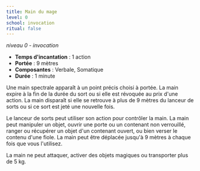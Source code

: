 ```yaml
---
title: Main du mage
level: 0
school: invocation
ritual: false
---
```

*niveau 0 - invocation*

- **Temps d'incantation** : 1 action
- **Portée** : 9 mètres
- **Composantes** : Verbale, Somatique
- **Durée** : 1 minute

Une main spectrale apparaît à un point précis choisi à portée. La main expire à la fin de la durée du sort ou si elle est révoquée au prix d'une action. La main disparaît si elle se retrouve à plus de 9 mètres du lanceur de sorts ou si ce sort est jeté une nouvelle fois.

Le lanceur de sorts peut utiliser son action pour contrôler la main. La main peut manipuler un objet, ouvrir une porte ou un contenant non verrouillé, ranger ou récupérer un objet d'un contenant ouvert, ou bien verser le contenu d'une fiole. La main peut être déplacée jusqu'à 9 mètres à chaque fois que vous l'utilisez.

La main ne peut attaquer, activer des objets magiques ou transporter plus de 5 kg.